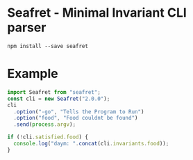 # Seafret - Minimal Invariant CLI parser

`npm install --save seafret`

# Example

```js
import Seafret from "seafret";
const cli = new Seafret("2.0.0");
cli
  .option("-go", "Tells the Program to Run")
  .option("food", "Food couldnt be found")
  .send(process.argv);

if (!cli.satisfied.food) {
  console.log("daym: ".concat(cli.invariants.food));
}
```
